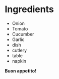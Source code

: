 Ingredients
========

* Onion
* Tomato
* Cucumber
* Garlic
* dish
* cutlery
* table
* napkin

**Buon appetito!**
